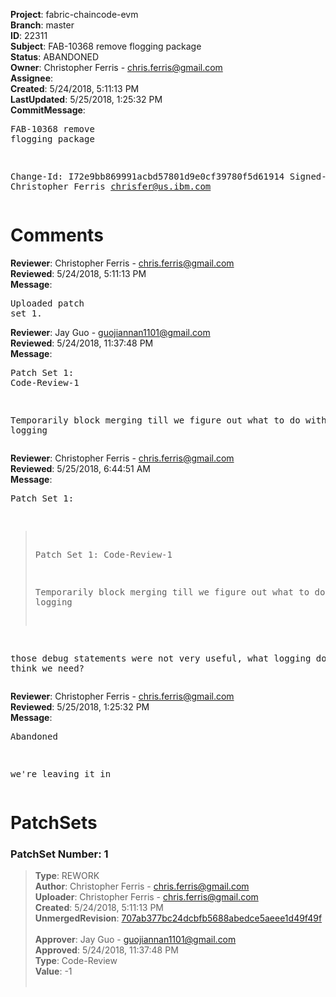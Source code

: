 <strong>Project</strong>: fabric-chaincode-evm<br><strong>Branch</strong>: master<br><strong>ID</strong>: 22311<br><strong>Subject</strong>: FAB-10368 remove flogging package<br><strong>Status</strong>: ABANDONED<br><strong>Owner</strong>: Christopher Ferris - chris.ferris@gmail.com<br><strong>Assignee</strong>:<br><strong>Created</strong>: 5/24/2018, 5:11:13 PM<br><strong>LastUpdated</strong>: 5/25/2018, 1:25:32 PM<br><strong>CommitMessage</strong>:<br><pre>FAB-10368 remove flogging package

Change-Id: I72e9bb869991acbd57801d9e0cf39780f5d61914
Signed-off-by: Christopher Ferris <chrisfer@us.ibm.com>
</pre><h1>Comments</h1><strong>Reviewer</strong>: Christopher Ferris - chris.ferris@gmail.com<br><strong>Reviewed</strong>: 5/24/2018, 5:11:13 PM<br><strong>Message</strong>: <pre>Uploaded patch set 1.</pre><strong>Reviewer</strong>: Jay Guo - guojiannan1101@gmail.com<br><strong>Reviewed</strong>: 5/24/2018, 11:37:48 PM<br><strong>Message</strong>: <pre>Patch Set 1: Code-Review-1

Temporarily block merging till we figure out what to do with evmscc logging</pre><strong>Reviewer</strong>: Christopher Ferris - chris.ferris@gmail.com<br><strong>Reviewed</strong>: 5/25/2018, 6:44:51 AM<br><strong>Message</strong>: <pre>Patch Set 1:

> Patch Set 1: Code-Review-1
> 
> Temporarily block merging till we figure out what to do with evmscc logging

those debug statements were not very useful, what logging do you think we need?</pre><strong>Reviewer</strong>: Christopher Ferris - chris.ferris@gmail.com<br><strong>Reviewed</strong>: 5/25/2018, 1:25:32 PM<br><strong>Message</strong>: <pre>Abandoned

we're leaving it in</pre><h1>PatchSets</h1><h3>PatchSet Number: 1</h3><blockquote><strong>Type</strong>: REWORK<br><strong>Author</strong>: Christopher Ferris - chris.ferris@gmail.com<br><strong>Uploader</strong>: Christopher Ferris - chris.ferris@gmail.com<br><strong>Created</strong>: 5/24/2018, 5:11:13 PM<br><strong>UnmergedRevision</strong>: [707ab377bc24dcbfb5688abedce5aeee1d49f49f](https://github.com/hyperledger-gerrit-archive/fabric-chaincode-evm/commit/707ab377bc24dcbfb5688abedce5aeee1d49f49f)<br><br><strong>Approver</strong>: Jay Guo - guojiannan1101@gmail.com<br><strong>Approved</strong>: 5/24/2018, 11:37:48 PM<br><strong>Type</strong>: Code-Review<br><strong>Value</strong>: -1<br><br></blockquote>
